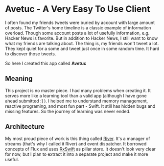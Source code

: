 # Avetuc - A Very Easy To Use Client

I often found my friends tweets were buried by account with large amount of posts. The Twitter's home timeline is a classic example of information overload. Though some account posts a lot of usefully information, e.g. Hacker News is favorite. But in addition to Hacker News, I still want to know what my friends are talking about. The thing is, my friends won't tweet a lot. They kept quiet for a some and tweet just once in some random time. It hard to discover those tweets.

So here I created this app called **Avetuc**

## Meaning

This project is no master piece. I had many problems when creating it. It serves more like a learning tool than a valid app (although I have gone ahead submitted :] ). I helped me to understand memory management, reactive programing, and most fun part - Swift. It still has hidden bugs and missing features. So the journey of learning was never ended.

## Architecture

My most proud piece of work is this thing called [River](https://github.com/d6u/Avetuc/blob/master/Avetuc/River/River.swift). It's a manager of streams (that's why I called it River) and event dispatcher. It borrowed concepts of Flux and uses [RxSwift](https://github.com/ReactiveX/RxSwift/) as pillar store. It doesn't look very clear for now, but I plan to extract it into a separate project and make it more useful.
